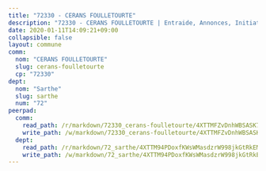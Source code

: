 ```yaml
---
title: "72330 - CERANS FOULLETOURTE"
description: "72330 - CERANS FOULLETOURTE | Entraide, Annonces, Initiatives"
date: 2020-01-11T14:09:21+09:00
collapsible: false
layout: commune
comm:
  nom: "CERANS FOULLETOURTE"
  slug: cerans-foulletourte
  cp: "72330"
dept:
  nom: "Sarthe"
  slug: sarthe
  num: "72"
peerpad:
  comm:
    read_path: /r/markdown/72330_cerans-foulletourte/4XTTMFZvDnhWBSASK7Wi2LiK7PRbYtSoVpTZubtZHuBG2MkqC
    write_path: /w/markdown/72330_cerans-foulletourte/4XTTMFZvDnhWBSASK7Wi2LiK7PRbYtSoVpTZubtZHuBG2MkqC-K3TgTvqndCxNHJfsScndHATVaN2CmW6fTaJzAZoaSnJcu7fdfy7i8V26eAmAu1kg1g8Exk9YDaqS59BUtcDbiCvniagLZ7tumyJK8DsLb39i4oqs7fVgsYwaxtBm7cBbSYZHXUUn
  dept:
    read_path: /r/markdown/72_sarthe/4XTTM94PDoxfKWsWMasdzrW998jkGtRkEM3CSUC42xSpuJKZ5
    write_path: /w/markdown/72_sarthe/4XTTM94PDoxfKWsWMasdzrW998jkGtRkEM3CSUC42xSpuJKZ5-K3TgTpjFyG67yVeuXvSAfSYzY4Yx2FMtDhgpv5HM2EDBJRVMn95z33xx4XjRNYNVaVsBPQ1t4pG9MoyNqwTqa8mcnEUB8rK4BMVbvUhCtGWCPSFnDCaT8GJTyimDgsCirLN3zswh
---
```


